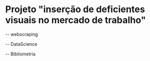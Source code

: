 # Projeto "inserção de deficientes visuais no mercado de trabalho" 

-- webscraping

-- DataScience

-- Bibliometria 
